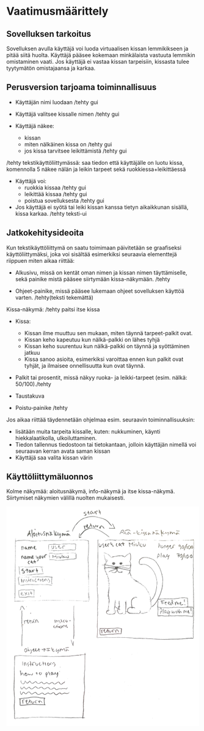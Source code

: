 # Vaatimusmäärittely

## Sovelluksen tarkoitus

Sovelluksen avulla käyttäjä voi luoda virtuaalisen kissan lemmikikseen ja pitää siitä huolta. Käyttäjä pääsee kokemaan minkälaista vastuuta lemmikin omistaminen vaati. Jos käyttäjä ei vastaa kissan tarpeisiin, kissasta tulee tyytymätön omistajaansa ja karkaa.


## Perusversion tarjoama toiminnallisuus

- Käyttäjän nimi luodaan /tehty gui
- Käyttäjä valitsee kissalle nimen /tehty gui

- Käyttäjä näkee: 
	- kissan
	- miten nälkäinen kissa on /tehty gui
	- jos kissa tarvitsee leikittämistä /tehty gui

/tehty tekstikäyttöliittymässä: saa tiedon että käyttäjälle on luotu kissa, komennolla 5 näkee nälän ja leikin tarpeet sekä ruokkiessa+leikittäessä

- Käyttäjä voi:
	- ruokkia kissaa /tehty gui
	- leikittää kissaa /tehty gui
	- poistua sovelluksesta /tehty gui
- Jos käyttäjä ei syötä tai leiki kissan kanssa tietyn aikaikkunan sisällä, kissa karkaa. /tehty teksti-ui


## Jatkokehitysideoita

Kun tekstikäyttöliittymä on saatu toimimaan päivitetään se graafiseksi käyttöliittymäksi, joka voi sisältää esimerkiksi seuraavia elementtejä riippuen miten aikaa riittää:

- Alkusivu, missä on kentät oman nimen ja kissan nimen täyttämiselle, sekä painike mistä pääsee siirtymään kissa-näkymään. /tehty

- Ohjeet-painike, missä pääsee lukemaan ohjeet sovelluksen käyttöä varten. /tehty(teksti tekemättä)

Kissa-näkymä: /tehty paitsi itse kissa

- Kissa:
	- Kissan ilme muuttuu sen mukaan, miten täynnä tarpeet-palkit ovat.
	- Kissan keho kapeutuu kun nälkä-palkki on lähes tyhjä
	- Kissan keho suurentuu kun nälkä-palkki on täynnä ja syöttäminen jatkuu
	- Kissa sanoo asioita, esimerkiksi varoittaa ennen kun palkit ovat tyhjät, ja ilmaisee onnellisuutta kun ovat täynnä.
	
- Palkit tai prosentit, missä näkyy ruoka- ja leikki-tarpeet (esim. nälkä: 50/100)./tehty
- Taustakuva
- Poistu-painike /tehty


Jos aikaa riittää täydennetään ohjelmaa esim. seuraavin toiminnallisuuksin:
- lisätään muita tarpeita kissalle, kuten: nukkuminen, käynti hiekkalaatikolla, ulkoiluttaminen.
- Tiedon tallennus tiedostoon tai tietokantaan, jolloin käyttäjän nimellä voi seuraavan kerran avata saman kissan
- Käyttäjä saa valita kissan värin

## Käyttöliittymäluonnos

Kolme näkymää: aloitusnäkymä, info-näkymä ja itse kissa-näkymä. Siirtymiset näkymien välillä nuolten mukaisesti.

![](./kuvat/kayttoliittyma_luonnos.jpg)


